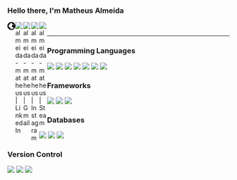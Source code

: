 ### Hello there, I'm Matheus Almeida

[<img align="left" alt="almeida-matheus | Website" width="18px" src="https://raw.githubusercontent.com/iconic/open-iconic/master/svg/globe.svg" />][website]
[<img align="left" alt="almeida-matheus | LinkedIn" width="18px" src="https://cdn.jsdelivr.net/npm/simple-icons@v3/icons/linkedin.svg" />][linkedin]
[<img align="left" alt="almeida-matheus | Gmail" width="18px" src="https://cdn.jsdelivr.net/npm/simple-icons@3.4.1/icons/gmail.svg" />][gmail]
[<img align="left" alt="almeida-matheus | Instagram" width="18px" src="https://cdn.jsdelivr.net/npm/simple-icons@v3/icons/instagram.svg" />][instagram]
[<img align="left" alt="almeida-matheus | Steam" width="18px" src="https://cdn.jsdelivr.net/npm/simple-icons@3.4.1/icons/steam.svg" />][steam]

<br/>

---

### Programming Languages

![]("")
<img src="https://img.shields.io/badge/shell_script%20-%2300599C.svg?&style=for-the-badge&logo=gnu-bash&logoColor=white&color=1c1f1e"/>
<img src="https://img.shields.io/badge/python%20-%2314354C.svg?&style=for-the-badge&logo=python&logoColor=white&color=083d1c"/>
<img src="https://img.shields.io/badge/c%20-%2300599C.svg?&style=for-the-badge&logo=c&logoColor=white"/>
<img src="https://img.shields.io/badge/javascript%20-%23323330.svg?&style=for-the-badge&logo=javascript&logoColor=white"/>
<img src="https://img.shields.io/badge/html5%20-%23E34F26.svg?&style=for-the-badge&logo=html5&logoColor=white"/>
<img src="https://img.shields.io/badge/css3%20-%231572B6.svg?&style=for-the-badge&logo=css3&logoColor=white"/>

### Frameworks

![]("")
<img src="https://img.shields.io/badge/django%20-%23092E20.svg?&style=for-the-badge&logo=django&logoColor=white"/>
<img src="https://img.shields.io/badge/bootstrap%20-%23563D7C.svg?&style=for-the-badge&logo=bootstrap&logoColor=white"/>

### Databases

![]("")
<img src="https://img.shields.io/badge/mysql-%2300f.svg?&style=for-the-badge&logo=mysql&logoColor=white&color=0b4173"/>
<img src ="https://img.shields.io/badge/sqlite-%2307405e.svg?&style=for-the-badge&logo=sqlite&logoColor=white"/>

### Version Control

![]("")
<img src="https://img.shields.io/badge/github%20-%23121011.svg?&style=for-the-badge&logo=github&logoColor=white"/>
<img src="https://img.shields.io/badge/git%20-%23F05033.svg?&style=for-the-badge&logo=git&logoColor=white"/>

<!---
### Servers
![]("")
<img src="https://img.shields.io/badge/apache%20-%23D42029.svg?&style=for-the-badge&logo=apache&logoColor=white"/>
-->
<!---
### Hosting/SaaS
![]("")
<img src="https://img.shields.io/badge/Digital Ocean-%230167ff.svg?&style=for-the-badge&logo=digitalOcean&logoColor=white&color=0080FF"/>
<img src="https://img.shields.io/badge/AWS%20-%23FF9900.svg?&style=for-the-badge&logo=amazon-aws&logoColor=white&color=c97404"/>
-->

<!-- Resources -->
<!-- Icons: https://simpleicons.org/ -->
<!-- GitHub Stats: https://github.com/anuraghazra/github-readme-stats -->
<!-- Emojis: https://emojipedia.org/emoji/ -->
<!-- HTML Emojis: https://www.fileformat.info/index.htm -->
<!-- Shields: https://shields.io/ -->
<!-- Awesome GitHub Profile README: https://github.com/abhisheknaiidu/awesome-github-profile-readme -->

[website]: https://almeida-matheus.github.io/
[instagram]: https://www.instagram.com/matheuscbjr/
[linkedin]: https://www.linkedin.com/in/matheus-almeida-costa/
[steam]: https://steamcommunity.com/id/shiryunk/
[gmail]: mailto:almeidamatheus.m@gmail.com
[drive]: https://drive.google.com/drive/folders/1ETZjPavhv3rlduPBr5z9vcnbGA1BDRIz?usp=sharing
